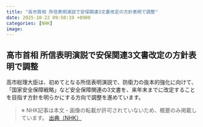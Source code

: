 ```yaml
---
title: "高市首相 所信表明演説で安保関連3文書改定の方針表明で調整"
date: 2025-10-22 09:50:19 +0900
categories: [NHK]
image: 
---
```

## 高市首相 所信表明演説で安保関連3文書改定の方針表明で調整

高市総理大臣は、初めてとなる所信表明演説で、防衛力の抜本的強化に向けて、「国家安全保障戦略」など安全保障関連の3文書を、来年末までに改定することを目指す方針を明らかにする方向で調整を進めています。

> ※ NHK記事は本文・画像の転載が許可されていないため、概要のみ掲載しています。
[出典（NHK）](http://www3.nhk.or.jp/news/html/20251022/k10014956141000.html)
